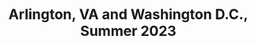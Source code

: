 ---
layout: photo_set
title: Arlington, VA and Washington D.C., Summer 2023
permalink: /nova-dc-july-2023/
description: "Arlington, VA and Washington D.C., Summer 2023"

photos:
    set: nova-dc-july-2023
    size: 6
---